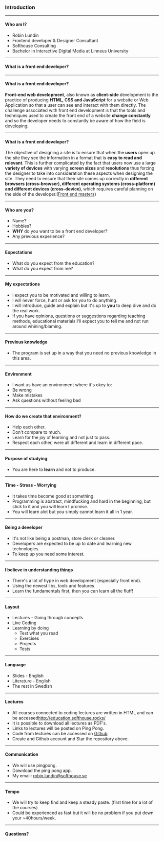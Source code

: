 ### Introduction


---

#### Who am I?

* Robin Lundin
* Frontend developer & Designer Consultant
* Softhouse Consulting
* Bachelor in Interactive Digital Media at Linneus University


---

#### What is a front end developer?


---

#### What is a front end developer?
**Front-end web development**, also known as **client-side** development is the practice of producing **HTML, CSS and JavaScript** for a website or Web Application so that a user can see and interact with them directly. The challenge associated with front end development is that the tools and techniques used to create the front end of a website **change constantly** and so the developer needs to constantly be aware of how the field is developing.


--- 

#### What is a front end developer?

The objective of designing a site is to ensure that when the **users** open up the site they see the information in a format that is **easy to read and relevant**. This is further complicated by the fact that users now use a large **variety of devices** with varying **screen sizes** and **resolutions** thus forcing the designer to take into consideration these aspects when designing the site. They need to ensure that their site comes up correctly in **different browsers (cross-browser), different operating systems (cross-platform) and different devices (cross-device)**, which requires careful planning on the side of the developer.(<a href="https://frontendmasters.com/books/front-end-handbook/2018/what-is-a-FD.html">Front end masters</a>)


---

#### Who are you?

* Name?
* Hobbies?
* **WHY** do you want to be a front end developer?
* Any previous experience?


---

#### Expectations

* What do you expect from the education?
* What do you expect from me?


---


#### My expectations

* I expect you to be motivated and willing to learn.
* I will never force, hunt or ask for you to do anything.
* I will introduce, guide and explain but it's up to **you** to deep dive and do the real work.
* If you have opinions, questions or suggestions regarding teaching methods, educational materials I'll expect you to tell me and not run around whining/blaming.


---

#### Previous knowledge

* The program is set up in a way that you need no previous knowledge in this area.


---

#### Environment

* I want us have an environment where it's okey to:
* Be wrong
* Make mistakes
* Ask questions without feeling bad


---


#### How do we create that environment?

* Help each other.
* Don't compare to much.
* Learn for the joy of learning and not just to pass.
* Respect each other, were all different and learn in different pace.


---


#### Purpose of studying

* You are here to **learn** and not to produce.


---


#### Time - Stress - Worrying

* It takes time become good at something.
* Programming is abstract, mindfucking and hard in the beginning, but stick to it and you will learn I promise.
* You will learn alot but you simply cannot learn it all in 1 year.


---


#### Being a developer

* It's not like being a postman, store clerk or cleaner.
* Developers are expected to be up to date and learning new technologies.
* To keep up you need some interest.


---


#### I believe in understanding things

* There's a lot of hype in web development (especially front end).
* Using the newest libs, tools and features.
* Learn the fundamentals first, then you can learn all the fluff!


---


#### Layout
	
* Lectures - Going through concepts
* Live Coding
* Learning by doing
  * Test what you read
  * Exercises
  * Projects
  * Tests


---


#### Language

* Slides - English
* Literature - English
* The rest in Swedish


---


#### Lectures

* All courses connected to coding lectures are written in HTML and can be accessed<a href="http://education.softhouse.rocks/">http://education.softhouse.rocks/</a>
* It is possible to download all lectures as PDF's.
* Links to lectures will be posted on Ping Pong.
* Code from lectures can be accessed on <a href="https://github.com/SofthouseVxo/Education">Github</a>
* Create and Github account and Star the repository above.


---


#### Communication

* We will use pingpong.
* Download the ping pong app.
* My email: robin.lundin@softhouse.se


---

#### Tempo

* We will try to keep find and keep a steady paste. (first time for a lot of the courses)
* Could be experienced as fast but it will be no problem if you put down your ~40hours/week.


---

#### Questions?